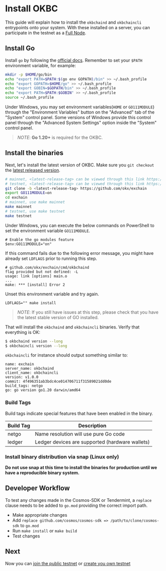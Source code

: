 # Install OKBC

This guide will explain how to install the `okbchaind` and `okbchaincli` entrypoints
onto your system. With these installed on a server, you can participate in the
testnet as a [Full Node](/dev/quick-start/build-on-okbc/join-public-testnet.html).

## Install Go

Install `go` by following the [official docs](https://golang.org/doc/install).
Remember to set your `$PATH` environment variable, for example:

```bash
mkdir -p $HOME/go/bin
echo "export PATH=$PATH:$(go env GOPATH)/bin" >> ~/.bash_profile
echo "export GOPATH=$HOME/go" >> ~/.bash_profile
echo "export GOBIN=$GOPATH/bin" >> ~/.bash_profile
echo "export PATH=$PATH:$GOBIN" >> ~/.bash_profile
source ~/.bash_profile
```
Under Windows, you may set environment variables(`HOME` or `GO111MODULE`) through the "Environment Variables" 
button on the "Advanced" tab of the "System" control panel. Some versions of Windows 
provide this control panel through the "Advanced System Settings" option inside the 
"System" control panel.

> _NOTE_: **Go 1.20+** is required for the OKBC.


## Install the binaries

Next, let's install the latest version of OKBC. Make sure you `git checkout` the [latest released version](https://github.com/okx/exchain/releases).

```bash
# mainnet, <latest-release-tag> can be viewed through this link https://github.com/okx/exchain/releases/latest
# testnet, <latest-release-tag> can be viewed through this link https://github.com/okx/exchain/releases, and use latest pre-release version
git clone -b <latest-release-tag> https://github.com/okx/exchain
export GO111MODULE=on
cd exchain 
# mainnet, use make mainnet
make mainnet
# testnet, use make testnet
make testnet
```
Under Windows, you can execute the below commands on PowerShell to set the environment variable `GO111MODULE`.
```shell script
# Enable the go modules feature
$env:GO111MODULE="on"
```

If this command fails due to the following error message, you might have already set `LDFLAGS` prior to running this step.

```
# github.com/okx/exchain/cmd/okbchaind
flag provided but not defined: -L
usage: link [options] main.o
...
make: *** [install] Error 2
```

Unset this environment variable and try again.

```
LDFLAGS="" make install
```

> _NOTE_: If you still have issues at this step, please check that you have the latest stable version of GO installed.

That will install the `okbchaind` and `okbchaincli` binaries. Verify that everything is OK:

```bash
$ okbchaind version --long
$ okbchaincli version --long
```

`okbchaincli` for instance should output something similar to:

```shell
name: exchain
server_name: okbchaind
client_name: okbchaincli
version: v1.0.0
commit: 4f496351ab3bdc4ce014706711f31589021dd0de
build_tags: netgo
go: go version go1.20 darwin/amd64
```

### Build Tags

Build tags indicate special features that have been enabled in the binary.

| Build Tag | Description                                     |
| --------- | ----------------------------------------------- |
| netgo     | Name resolution will use pure Go code           |
| ledger    | Ledger devices are supported (hardware wallets) |

### Install binary distribution via snap (Linux only)

**Do not use snap at this time to install the binaries for production until we have a reproducible binary system.**

## Developer Workflow

To test any changes made in the Cosmos-SDK or Tendermint, a `replace` clause needs to be added to `go.mod` providing the correct import path.

- Make appropriate changes
- Add `replace github.com/cosmos/cosmos-sdk => /path/to/clone/cosmos-sdk` to `go.mod`
- Run `make install` or `make build`
- Test changes

## Next

Now you can [join the public testnet](/dev/quick-start/build-on-okbc/join-public-testnet.html) or [create you own testnet](/dev/quick-start/deploy-you-own-okbc-testnet.html)
